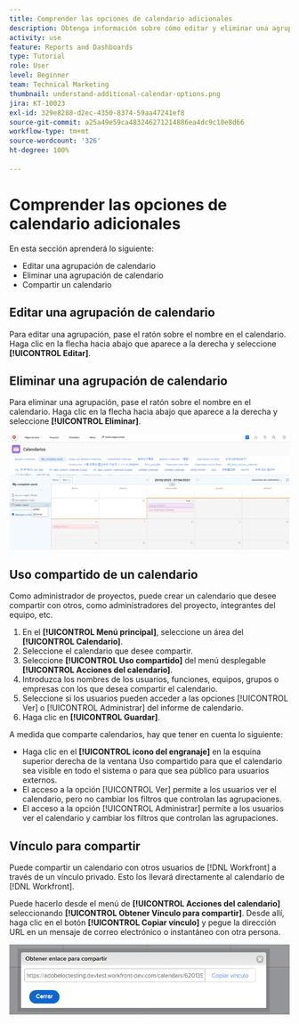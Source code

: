 ```yaml
---
title: Comprender las opciones de calendario adicionales
description: Obtenga información sobre cómo editar y eliminar una agrupación de calendario y cómo compartir un calendario.
activity: use
feature: Reports and Dashboards
type: Tutorial
role: User
level: Beginner
team: Technical Marketing
thumbnail: understand-additional-calendar-options.png
jira: KT-10023
exl-id: 329e8288-d2ec-4350-8374-59aa47241ef8
source-git-commit: a25a49e59ca483246271214886ea4dc9c10e8d66
workflow-type: tm+mt
source-wordcount: '326'
ht-degree: 100%

---
```


# Comprender las opciones de calendario adicionales

En esta sección aprenderá lo siguiente:

* Editar una agrupación de calendario
* Eliminar una agrupación de calendario
* Compartir un calendario

## Editar una agrupación de calendario

Para editar una agrupación, pase el ratón sobre el nombre en el calendario. Haga clic en la flecha hacia abajo que aparece a la derecha y seleccione **[!UICONTROL Editar]**.

## Eliminar una agrupación de calendario

Para eliminar una agrupación, pase el ratón sobre el nombre en el calendario. Haga clic en la flecha hacia abajo que aparece a la derecha y seleccione **[!UICONTROL Eliminar]**.

![Imagen de una pantalla que muestra la opción de eliminación de agrupación de calendario](assets/calendar-3-0.png)

## Uso compartido de un calendario

Como administrador de proyectos, puede crear un calendario que desee compartir con otros, como administradores del proyecto, integrantes del equipo, etc.

1. En el **[!UICONTROL Menú principal]**, seleccione un área del **[!UICONTROL Calendario]**.
1. Seleccione el calendario que desee compartir.
1. Seleccione **[!UICONTROL Uso compartido]** del menú desplegable **[!UICONTROL Acciones del calendario]**.
1. Introduzca los nombres de los usuarios, funciones, equipos, grupos o empresas con los que desea compartir el calendario.
1. Seleccione si los usuarios pueden acceder a las opciones [!UICONTROL Ver] o [!UICONTROL Administrar] del informe de calendario.
1. Haga clic en **[!UICONTROL Guardar]**.

A medida que comparte calendarios, hay que tener en cuenta lo siguiente:

* Haga clic en el **[!UICONTROL icono del engranaje]** en la esquina superior derecha de la ventana Uso compartido para que el calendario sea visible en todo el sistema o para que sea público para usuarios externos.
* El acceso a la opción [!UICONTROL Ver] permite a los usuarios ver el calendario, pero no cambiar los filtros que controlan las agrupaciones.
* El acceso a la opción [!UICONTROL Administrar] permite a los usuarios ver el calendario y cambiar los filtros que controlan las agrupaciones.

## Vínculo para compartir

Puede compartir un calendario con otros usuarios de [!DNL Workfront] a través de un vínculo privado. Esto los llevará directamente al calendario de [!DNL Workfront].

Puede hacerlo desde el menú de **[!UICONTROL Acciones del calendario]** seleccionando **[!UICONTROL Obtener Vínculo para compartir]**. Desde allí, haga clic en el botón **[!UICONTROL Copiar vínculo]** y pegue la dirección URL en un mensaje de correo electrónico o instantáneo con otra persona.

![Imagen de una pantalla con la opción [!UICONTROL Obtener Vínculo para compartir] ](assets/calendar-3-1.png)
